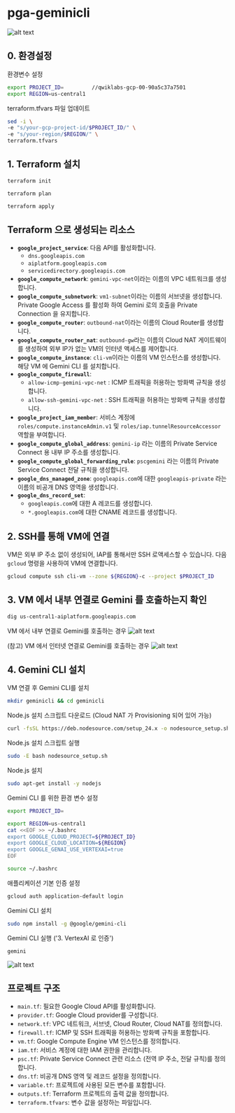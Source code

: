 # pga-geminicli

![alt text](./images/psc-overview.png)

## 0. 환경설정

환경변수 설정
```bash
export PROJECT_ID=         //qwiklabs-gcp-00-90a5c37a7501
export REGION=us-central1
```

terraform.tfvars 파일 업데이트
```bash
sed -i \
-e "s/your-gcp-project-id/$PROJECT_ID/" \
-e "s/your-region/$REGION/" \
terraform.tfvars
```

## 1. Terraform 설치

```bash
terraform init
```
```bash
terraform plan
```
```bash
terraform apply
```

## Terraform 으로 생성되는 리소스
*   **`google_project_service`**: 다음 API를 활성화합니다.
    *   `dns.googleapis.com`
    *   `aiplatform.googleapis.com`
    *   `servicedirectory.googleapis.com`
*   **`google_compute_network`**: `gemini-vpc-net`이라는 이름의 VPC 네트워크를 생성합니다.
*   **`google_compute_subnetwork`**: `vm1-subnet`이라는 이름의 서브넷을 생성합니다. Private Google Access 를 활성화 하여 Gemini 로의 호출을 Private Connection 을 유지합니다.
*   **`google_compute_router`**: `outbound-nat`이라는 이름의 Cloud Router를 생성합니다.
*   **`google_compute_router_nat`**: `outbound-gw`라는 이름의 Cloud NAT 게이트웨이를 생성하여 외부 IP가 없는 VM의 인터넷 액세스를 제어합니다.
*   **`google_compute_instance`**: `cli-vm`이라는 이름의 VM 인스턴스를 생성합니다. 해당 VM 에 Gemini CLI 를 설치합니다.
*   **`google_compute_firewall`**: 
    *   `allow-icmp-gemini-vpc-net` : ICMP 트래픽을 허용하는 방화벽 규칙을 생성합니다.
    *   `allow-ssh-gemini-vpc-net` : SSH 트래픽을 허용하는 방화벽 규칙을 생성합니다.
*   **`google_project_iam_member`**: 서비스 계정에 `roles/compute.instanceAdmin.v1` 및 `roles/iap.tunnelResourceAccessor` 역할을 부여합니다.
*   **`google_compute_global_address`**: `gemini-ip` 라는 이름의 Private Service Connect 용 내부 IP 주소를 생성합니다.
*   **`google_compute_global_forwarding_rule`**: `pscgemini` 라는 이름의 Private Service Connect 전달 규칙을 생성합니다.
*   **`google_dns_managed_zone`**: `googleapis.com`에 대한 `googleapis-private` 라는 이름의 비공개 DNS 영역을 생성합니다.
*   **`google_dns_record_set`**: 
    *   `googleapis.com`에 대한 A 레코드를 생성합니다.
    *   `*.googleapis.com`에 대한 CNAME 레코드를 생성합니다.

## 2. SSH를 통해 VM에 연결

VM은 외부 IP 주소 없이 생성되어, IAP를 통해서만 SSH 로액세스할 수 있습니다.
다음 `gcloud` 명령을 사용하여 VM에 연결합니다.

```bash
gcloud compute ssh cli-vm --zone ${REGION}-c --project $PROJECT_ID
```

## 3. VM 에서 내부 연결로 Gemini 를 호출하는지 확인
```bash
dig us-central1-aiplatform.googleapis.com
```

VM 에서 내부 연결로 Gemini를 호출하는 경우
![alt text](./images/psc-dig-result.png)


(참고) VM 에서 인터넷 연결로 Gemini를 호출하는 경우
![alt text](./images/internet-dig-result.png)


## 4. Gemini CLI 설치
VM 연결 후 Gemini CLI를 설치

```bash
mkdir geminicli && cd geminicli
```

Node.js 설치 스크립트 다운로드 (Cloud NAT 가 Provisioning 되어 있어 가능)
```bash
curl -fsSL https://deb.nodesource.com/setup_24.x -o nodesource_setup.sh
```
Node.js 설치 스크립트 실행
```bash
sudo -E bash nodesource_setup.sh
```
Node.js 설치
```bash
sudo apt-get install -y nodejs
```
Gemini CLI 를 위한 환경 변수 설정
```bash
export PROJECT_ID=

export REGION=us-central1
cat <<EOF >> ~/.bashrc 
export GOOGLE_CLOUD_PROJECT=${PROJECT_ID}
export GOOGLE_CLOUD_LOCATION=${REGION} 
export GOOGLE_GENAI_USE_VERTEXAI=true
EOF

source ~/.bashrc
```
애플리케이션 기본 인증 설정

```bash
gcloud auth application-default login
```
Gemini CLI 설치
```bash
sudo npm install -g @google/gemini-cli
```

Gemini CLI 실행 ('3. VertexAI 로 인증')
```bash
gemini
```
![alt text](./images/gemini-cli-auth.png)


## 프로젝트 구조

-   `main.tf`: 필요한 Google Cloud API를 활성화합니다.
-   `provider.tf`: Google Cloud provider를 구성합니다.
-   `network.tf`: VPC 네트워크, 서브넷, Cloud Router, Cloud NAT를 정의합니다.
-   `firewall.tf`: ICMP 및 SSH 트래픽을 허용하는 방화벽 규칙을 포함합니다.
-   `vm.tf`: Google Compute Engine VM 인스턴스를 정의합니다.
-   `iam.tf`: 서비스 계정에 대한 IAM 권한을 관리합니다.
-   `psc.tf`: Private Service Connect 관련 리소스 (전역 IP 주소, 전달 규칙)를 정의합니다.
-   `dns.tf`: 비공개 DNS 영역 및 레코드 설정을 정의합니다.
-   `variable.tf`: 프로젝트에 사용된 모든 변수를 포함합니다.
-   `outputs.tf`: Terraform 프로젝트의 출력 값을 정의합니다.
-   `terraform.tfvars`: 변수 값을 설정하는 파일입니다.
